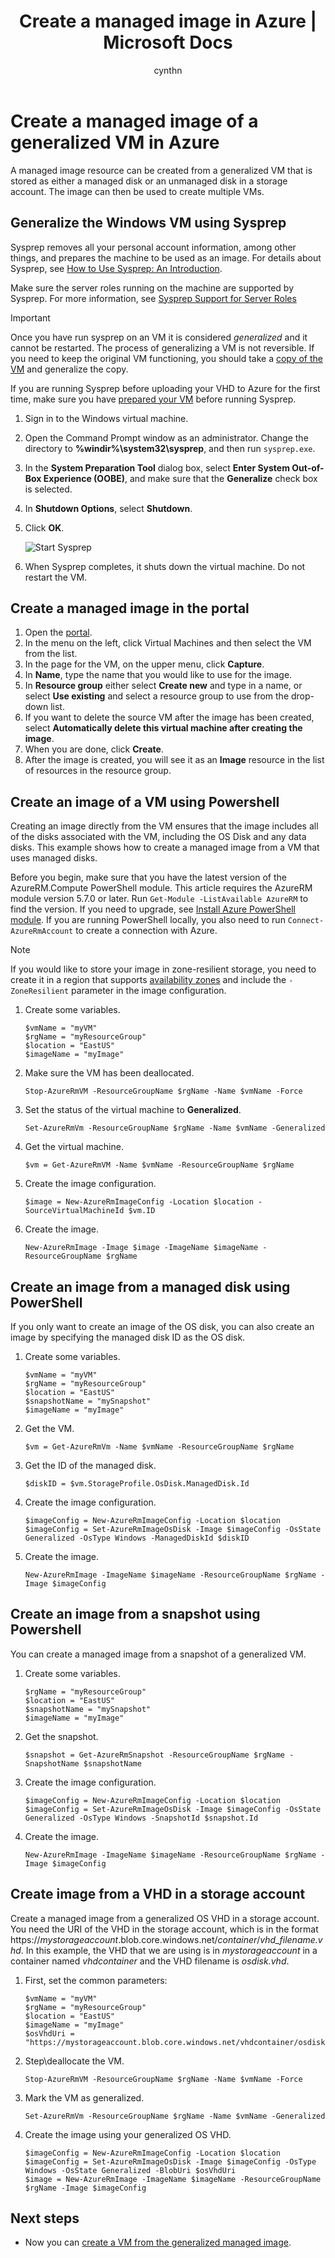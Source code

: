 ﻿---
title: Create a managed image in Azure | Microsoft Docs
description: Create a managed image of a generalized VM or VHD in Azure. Images can be used to create multiple VMs that use managed disks. 
services: virtual-machines-windows
documentationcenter: ''
author: cynthn
manager: jeconnoc
editor: ''
tags: azure-resource-manager

ms.assetid: 
ms.service: virtual-machines-windows
ms.workload: infrastructure-services
ms.tgt_pltfrm: vm-windows
ms.devlang: na
ms.topic: article
ms.date: 04/10/2018
ms.author: cynthn

---
# Create a managed image of a generalized VM in Azure

A managed image resource can be created from a generalized VM that is stored as either a managed disk or an unmanaged disk in a storage account. The image can then be used to create multiple VMs. 

## Generalize the Windows VM using Sysprep

Sysprep removes all your personal account information, among other things, and prepares the machine to be used as an image. For details about Sysprep, see [How to Use Sysprep: An Introduction](http://technet.microsoft.com/library/bb457073.aspx).

Make sure the server roles running on the machine are supported by Sysprep. For more information, see [Sysprep Support for Server Roles](https://msdn.microsoft.com/windows/hardware/commercialize/manufacture/desktop/sysprep-support-for-server-roles)

> [!IMPORTANT]
> Once you have run sysprep on an VM it is considered *generalized* and it cannot be restarted. The process of generalizing a VM is not reversible. If you need to keep the original VM functioning, you should take a [copy of the VM](create-vm-specialized.md#option-3-copy-an-existing-azure-vm) and generalize the copy. 
>
> If you are running Sysprep before uploading your VHD to Azure for the first time, make sure you have [prepared your VM](prepare-for-upload-vhd-image.md?toc=%2fazure%2fvirtual-machines%2fwindows%2ftoc.json) before running Sysprep.  
> 
> 

1. Sign in to the Windows virtual machine.
2. Open the Command Prompt window as an administrator. Change the directory to **%windir%\system32\sysprep**, and then run `sysprep.exe`.
3. In the **System Preparation Tool** dialog box, select **Enter System Out-of-Box Experience (OOBE)**, and make sure that the **Generalize** check box is selected.
4. In **Shutdown Options**, select **Shutdown**.
5. Click **OK**.
   
    ![Start Sysprep](./media/upload-generalized-managed/sysprepgeneral.png)
6. When Sysprep completes, it shuts down the virtual machine. Do not restart the VM.


## Create a managed image in the portal 

1. Open the [portal](https://portal.azure.com).
2. In the menu on the left, click Virtual Machines and then select the VM from the list.
3. In the page for the VM, on the upper menu, click **Capture**.
3. In **Name**, type the name that you would like to use for the image.
4. In **Resource group** either select **Create new** and type in a name, or select **Use existing** and select a resource group to use from the drop-down list.
5. If you want to delete the source VM after the image has been created, select **Automatically delete this virtual machine after creating the image**.
6. When you are done, click **Create**.
16. After the image is created, you will see it as an **Image** resource in the list of resources in the resource group.



## Create an image of a VM using Powershell

Creating an image directly from the VM ensures that the image includes all of the disks associated with the VM, including the OS Disk and any data disks. This example shows how to create a managed image from a VM that uses managed disks.


Before you begin, make sure that you have the latest version of the AzureRM.Compute PowerShell module. This article requires the AzureRM module version 5.7.0 or later. Run `Get-Module -ListAvailable AzureRM` to find the version. If you need to upgrade, see [Install Azure PowerShell module](/powershell/azure/install-azurerm-ps). If you are running PowerShell locally, you also need to run `Connect-AzureRmAccount` to create a connection with Azure.


> [!NOTE]
> If you would like to store your image in zone-resilient storage, you need to create it in a region that supports [availability zones](../../availability-zones/az-overview.md) and include the `-ZoneResilient` parameter in the image configuration.


1. Create some variables.

    ```azurepowershell-interactive
	$vmName = "myVM"
	$rgName = "myResourceGroup"
	$location = "EastUS"
	$imageName = "myImage"
	```
2. Make sure the VM has been deallocated.

    ```azurepowershell-interactive
	Stop-AzureRmVM -ResourceGroupName $rgName -Name $vmName -Force
	```
	
3. Set the status of the virtual machine to **Generalized**. 
   
    ```azurepowershell-interactive
    Set-AzureRmVm -ResourceGroupName $rgName -Name $vmName -Generalized
	```
	
4. Get the virtual machine. 

    ```azurepowershell-interactive
	$vm = Get-AzureRmVM -Name $vmName -ResourceGroupName $rgName
	```

5. Create the image configuration.

    ```azurepowershell-interactive
	$image = New-AzureRmImageConfig -Location $location -SourceVirtualMachineId $vm.ID 
	```
6. Create the image.

    ```azurepowershell-interactive
    New-AzureRmImage -Image $image -ImageName $imageName -ResourceGroupName $rgName
    ```	
## Create an image from a managed disk using PowerShell

If you only want to create an image of the OS disk, you can also create an image by specifying the managed disk ID as the OS disk.

	
1. Create some variables. 

    ```azurepowershell-interactive
	$vmName = "myVM"
	$rgName = "myResourceGroup"
	$location = "EastUS"
	$snapshotName = "mySnapshot"
	$imageName = "myImage"
	```

2. Get the VM.

   ```azurepowershell-interactive
   $vm = Get-AzureRmVm -Name $vmName -ResourceGroupName $rgName
   ```

3. Get the ID of the managed disk.

    ```azurepowershell-interactive
	$diskID = $vm.StorageProfile.OsDisk.ManagedDisk.Id
	```
   
3. Create the image configuration.

    ```azurepowershell-interactive
	$imageConfig = New-AzureRmImageConfig -Location $location
	$imageConfig = Set-AzureRmImageOsDisk -Image $imageConfig -OsState Generalized -OsType Windows -ManagedDiskId $diskID
	```
	
4. Create the image.

    ```azurepowershell-interactive
    New-AzureRmImage -ImageName $imageName -ResourceGroupName $rgName -Image $imageConfig
    ```	


## Create an image from a snapshot using Powershell

You can create a managed image from a snapshot of a generalized VM.

	
1. Create some variables. 

    ```azurepowershell-interactive
	$rgName = "myResourceGroup"
	$location = "EastUS"
	$snapshotName = "mySnapshot"
	$imageName = "myImage"
	```

2. Get the snapshot.

   ```azurepowershell-interactive
   $snapshot = Get-AzureRmSnapshot -ResourceGroupName $rgName -SnapshotName $snapshotName
   ```
   
3. Create the image configuration.

    ```azurepowershell-interactive
	$imageConfig = New-AzureRmImageConfig -Location $location
	$imageConfig = Set-AzureRmImageOsDisk -Image $imageConfig -OsState Generalized -OsType Windows -SnapshotId $snapshot.Id
	```
4. Create the image.

    ```azurepowershell-interactive
    New-AzureRmImage -ImageName $imageName -ResourceGroupName $rgName -Image $imageConfig
    ```	


## Create image from a VHD in a storage account

Create a managed image from a generalized OS VHD in a storage account. You need the URI of the VHD in the storage account, which is in the format https://*mystorageaccount*.blob.core.windows.net/*container*/*vhd_filename.vhd*. In this example, the VHD that we are using is in *mystorageaccount* in a container named *vhdcontainer* and the VHD filename is *osdisk.vhd*.


1.  First, set the common parameters:

    ```azurepowershell-interactive
	$vmName = "myVM"
	$rgName = "myResourceGroup"
	$location = "EastUS"
	$imageName = "myImage"
	$osVhdUri = "https://mystorageaccount.blob.core.windows.net/vhdcontainer/osdisk.vhd"
    ```
2. Step\deallocate the VM.

    ```azurepowershell-interactive
	Stop-AzureRmVM -ResourceGroupName $rgName -Name $vmName -Force
	```
	
3. Mark the VM as generalized.

    ```azurepowershell-interactive
	Set-AzureRmVm -ResourceGroupName $rgName -Name $vmName -Generalized	
	```
4.  Create the image using your generalized OS VHD.

    ```azurepowershell-interactive
	$imageConfig = New-AzureRmImageConfig -Location $location
	$imageConfig = Set-AzureRmImageOsDisk -Image $imageConfig -OsType Windows -OsState Generalized -BlobUri $osVhdUri
	$image = New-AzureRmImage -ImageName $imageName -ResourceGroupName $rgName -Image $imageConfig
    ```

	
## Next steps
- Now you can [create a VM from the generalized managed image](create-vm-generalized-managed.md?toc=%2fazure%2fvirtual-machines%2fwindows%2ftoc.json).	

